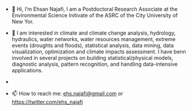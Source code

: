 - 👋 Hi, I’m Ehsan Najafi, I am a Postdoctoral Research Associate at the Environmental Science Initivate of the ASRC of the City University of New Yor.

- 👀 I am interested in climate and climate change analysis, hydrology, hydraulics, water networks, water resources management, extreme events (droughts and floods), statistical analysis, data mining, data visualization, optimization and climate impacts assessment. I have benn involved in several projects on building statistical/physical models, diagnostic analysis, pattern recognition, and handling data-intensive applications. 
- 
- 📫 How to reach me: 
  ehs.najafi@gmail.com or 
  https://twitter.com/ehs_najafi
  
